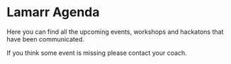 # Lamarr Agenda
Here you can find all the upcoming events, workshops and hackatons that have been communicated.

If you think some event is missing please contact your coach.
